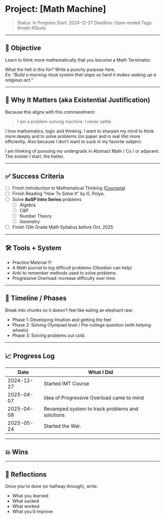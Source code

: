 # Project: [Math Machine]

> Status: In Progress
> Start: 2024-12-27
> Deadline: Open-ended
> Tags: #math #Study 

---
## 🎯 Objective

Learn to think more mathematically that you become a Math Terminator.

What the hell is this for? Write a punchy purpose here.  
*Ex: "Build a morning ritual system that slaps so hard it makes waking up a religious act."*

---

## 🧠 Why It Matters (aka Existential Justification)

Because this aligns with this commandment:
>I am a problem-solving machine. I never settle.

I love mathematics, logic and thinking. I want to sharpen my mind to think more deeply and to solve problems (on paper and in real life) more efficiently. Also because I don't want to suck in my favorite subject.

I am thinking of pursuing my undergrads in Abstract Math / Cs / or adjacent. The sooner I start, the better.

---

## ✅ Success Criteria

- [ ] Finish Introduction to Mathematical Thinking ([Coursera](https://www.coursera.org/learn/mathematical-thinking))
- [ ] Finish Reading "How To Solve It" by G. Polya. 
- [ ] Solve **AoSP Intro Series** problems
	- [ ] Algebra
	- [ ] C&P
	- [ ] Number Theory
	- [ ] Geometry
- [ ] Finish 12th Grade Math Syllabus before Oct, 2025

---

## 🛠️ Tools + System

- Practice Material !!!
- A Math journal to log difficult problems (Obsidian can help)
- Anki to remember methods used to solve problems
- Progressive Overload: increase difficulty over time.

---

## 📆 Timeline / Phases

Break into chunks so it doesn't feel like eating an elephant raw:

- Phase 1: Developing Intuition and getting the feel
- Phase 2: Solving Olympiad level / Pre-college question (with helping wheels)
- Phase 3: Solving problems out cold.

---

## 📈 Progress Log

| Date       | What I Did                                      |
| ---------- | ----------------------------------------------- |
| 2024-12-27 | Started IMT Course                              |
| 2025-04-07 | Idea of Progressive Overload came to mind       |
| 2025-04-08 | Revamped system to track problems and solutions |
| 2025-05-24 | Started the War.                                |

---

## 💥 Wins


---

## 📓 Reflections

Once you're done (or halfway through), write:

- What you learned
- What sucked
- What worked
- What you’d improve
